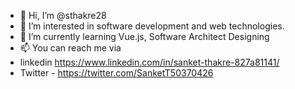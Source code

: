 - 👋 Hi, I’m @sthakre28
- 👀 I’m interested in software development and web technologies.
- 🌱 I’m currently learning Vue.js, Software Architect Designing
- 📫 You can reach me via 
- linkedin https://www.linkedin.com/in/sanket-thakre-827a81141/
- Twitter - https://twitter.com/SanketT50370426

<!---
sthakre28/sthakre28 is a ✨ special ✨ repository because its `README.md` (this file) appears on your GitHub profile.
You can click the Preview link to take a look at your changes.
--->
